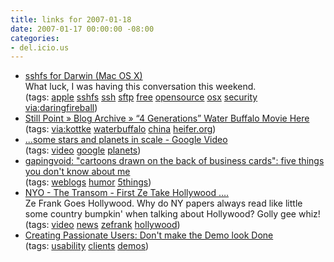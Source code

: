 ```yaml
---
title: links for 2007-01-18
date: 2007-01-17 00:00:00 -08:00
categories:
- del.icio.us
---
```


<ul class="delicious">
	<li>
		<div class="delicious-link"><a href="http://mac.pqrs.org/sshfs/">sshfs for Darwin (Mac OS X)</a></div>
		<div class="delicious-extended">What luck, I was having this conversation this weekend.</div>
		<div class="delicious-tags">(tags: <a href="http://del.icio.us/torrez/apple">apple</a> <a href="http://del.icio.us/torrez/sshfs">sshfs</a> <a href="http://del.icio.us/torrez/ssh">ssh</a> <a href="http://del.icio.us/torrez/sftp">sftp</a> <a href="http://del.icio.us/torrez/free">free</a> <a href="http://del.icio.us/torrez/opensource">opensource</a> <a href="http://del.icio.us/torrez/osx">osx</a> <a href="http://del.icio.us/torrez/security">security</a> <a href="http://del.icio.us/torrez/via:daringfireball">via:daringfireball</a>)</div>
	</li>
	<li>
		<div class="delicious-link"><a href="http://www.jazzviolin.com/china/2007/01/16/4-generations-water-buffalo-movie-here/">Still Point » Blog Archive » “4 Generations” Water Buffalo Movie Here</a></div>
		<div class="delicious-tags">(tags: <a href="http://del.icio.us/torrez/via:kottke">via:kottke</a> <a href="http://del.icio.us/torrez/waterbuffalo">waterbuffalo</a> <a href="http://del.icio.us/torrez/china">china</a> <a href="http://del.icio.us/torrez/heifer.org">heifer.org</a>)</div>
	</li>
	<li>
		<div class="delicious-link"><a href="http://video.google.com/videoplay?docid=-3974466981713172831">...some stars and planets in scale - Google Video</a></div>
		<div class="delicious-tags">(tags: <a href="http://del.icio.us/torrez/video">video</a> <a href="http://del.icio.us/torrez/google">google</a> <a href="http://del.icio.us/torrez/planets">planets</a>)</div>
	</li>
	<li>
		<div class="delicious-link"><a href="http://www.gapingvoid.com/Moveable_Type/archives/003585.html">gapingvoid: "cartoons drawn on the back of business cards": five things you don't know about me</a></div>
		<div class="delicious-tags">(tags: <a href="http://del.icio.us/torrez/weblogs">weblogs</a> <a href="http://del.icio.us/torrez/humor">humor</a> <a href="http://del.icio.us/torrez/5things">5things</a>)</div>
	</li>
	<li>
		<div class="delicious-link"><a href="http://www.observer.com/20070122/20070122_Spencer_Morgan_thecity_thetransom.asp">NYO - The Transom - First Ze Take Hollywood ….</a></div>
		<div class="delicious-extended">Ze Frank Goes Hollywood. Why do NY papers always read like little some country bumpkin' when talking about Hollywood? Golly gee whiz!</div>
		<div class="delicious-tags">(tags: <a href="http://del.icio.us/torrez/video">video</a> <a href="http://del.icio.us/torrez/news">news</a> <a href="http://del.icio.us/torrez/zefrank">zefrank</a> <a href="http://del.icio.us/torrez/hollywood">hollywood</a>)</div>
	</li>
	<li>
		<div class="delicious-link"><a href="http://headrush.typepad.com/creating_passionate_users/2006/12/dont_make_the_d.html">Creating Passionate Users: Don't make the Demo look Done</a></div>
		<div class="delicious-tags">(tags: <a href="http://del.icio.us/torrez/usability">usability</a> <a href="http://del.icio.us/torrez/clients">clients</a> <a href="http://del.icio.us/torrez/demos">demos</a>)</div>
	</li>
</ul>
